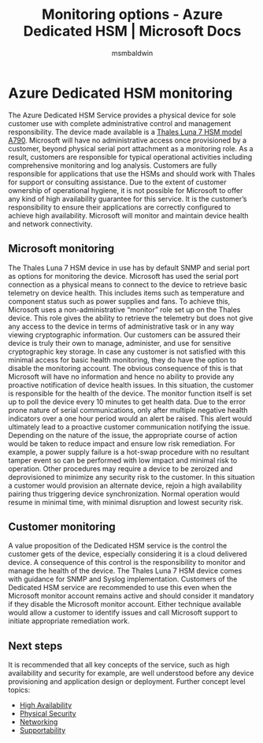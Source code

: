 ﻿---
title: Monitoring options - Azure Dedicated HSM | Microsoft Docs
description: Overview of Azure Dedicated HSM monitoring options and monitoring responsibilities
services: dedicated-hsm
author: msmbaldwin
manager: rkarlin
ms.custom: "mvc, seodec18"
ms.service: key-vault
ms.workload: identity
ms.topic: conceptual
ms.date: 11/14/2022
ms.author: mbaldwin

---

# Azure Dedicated HSM monitoring

The Azure Dedicated HSM Service provides a physical device for sole customer use with complete administrative control and management responsibility. The device made available is a [Thales Luna 7 HSM model A790](https://cpl.thalesgroup.com/encryption/hardware-security-modules/network-hsms).  Microsoft will have no administrative access once provisioned by a customer, beyond physical serial port attachment as a monitoring role. As a result, customers are responsible for typical operational activities including comprehensive monitoring and log analysis.
Customers are fully responsible for applications that use the HSMs and should work with Thales for support or consulting assistance. Due to the extent of customer ownership of operational hygiene, it is not possible for Microsoft to offer any kind of high availability guarantee for this service. It is the customer’s responsibility to ensure their applications are correctly configured to achieve high availability. Microsoft will monitor and maintain device health and network connectivity.

## Microsoft monitoring

The Thales Luna 7 HSM device in use has by default SNMP and serial port as options for monitoring the device. Microsoft has used the serial port connection as a physical means to connect to the device to retrieve basic telemetry on device health. This includes items such as temperature and component status such as power supplies and fans.
To achieve this, Microsoft uses a non-administrative “monitor” role set up on the Thales device. This role gives the ability to retrieve the telemetry but does not give any access to the device in terms of administrative task or in any way viewing cryptographic information. Our customers can be assured their device is truly their own to manage, administer, and use for sensitive cryptographic key storage. In case any customer is not satisfied with this minimal access for basic health monitoring, they do have the option to disable the monitoring account. The obvious consequence of this is that Microsoft will have no information and hence no ability to provide any proactive notification of device health issues. In this situation, the customer is responsible for the health of the device.
The monitor function itself is set up to poll the device every 10 minutes to get health data. Due to the error prone nature of serial communications, only after multiple negative health indicators over a one hour period would an alert be raised. This alert would ultimately lead to a proactive customer communication notifying the issue.
Depending on the nature of the issue, the appropriate course of action would be taken to reduce impact and ensure low risk remediation. For example, a power supply failure is a hot-swap procedure with no resultant tamper event so can be performed with low impact and minimal risk to operation. Other procedures may require a device to be zeroized and deprovisioned to minimize any security risk to the customer. In this situation a customer would provision an alternate device, rejoin a high availability pairing thus triggering device synchronization. Normal operation would resume in minimal time, with minimal disruption and lowest security risk.  

## Customer monitoring

A value proposition of the Dedicated HSM service is the control the customer gets of the device, especially considering it is a cloud delivered device. A consequence of this control is the responsibility to monitor and manage the health of the device. 
The Thales Luna 7 HSM device comes with guidance for SNMP and Syslog implementation. Customers of the Dedicated HSM service are recommended to use this even when the Microsoft monitor account remains active and should consider it mandatory if they disable the Microsoft monitor account.
Either technique available would allow a customer to identify issues and call Microsoft support to initiate appropriate remediation work.

## Next steps

It is recommended that all key concepts of the service, such as high availability and security for example, are well understood before any device provisioning and application design or deployment. Further concept level topics:

* [High Availability](high-availability.md)
* [Physical Security](physical-security.md)
* [Networking](networking.md)
* [Supportability](supportability.md)
